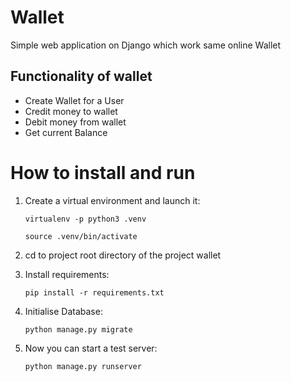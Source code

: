 # Wallet
Simple web application on Django which work same online Wallet

## Functionality of wallet
   - Create Wallet for a User
   - Credit money to wallet 
   - Debit money from wallet
   - Get current Balance

# How to install and run
1. Create a virtual environment and launch it:
   ```
   virtualenv -p python3 .venv
   ```
   ```
   source .venv/bin/activate
   ```

2. cd to project root directory of the project wallet

3. Install requirements:
   ```
   pip install -r requirements.txt
   ```

4. Initialise Database:
   ```
   python manage.py migrate
   ```

5. Now you can start a test server:
   ```
   python manage.py runserver
   ```


